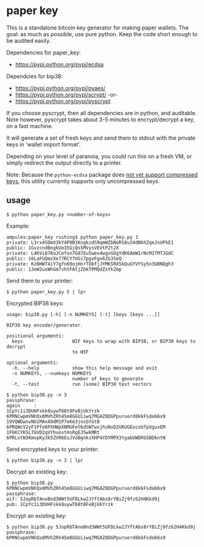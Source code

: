 paper key
=========

This is a standalone bitcoin key generator for making paper wallets.
The goal: as much as possible, use pure python.  Keep the code short enough to be audited easily.

Dependencies for paper_key:

  * https://pypi.python.org/pypi/ecdsa

Dependcies for bip38:

  * https://pypi.python.org/pypi/pyaes/
  * https://pypi.python.org/pypi/scrypt/ -or-
  * https://pypi.python.org/pypi/pyscrypt

If you choose pyscrypt, then all dependencies are in python, and auditable.
Note however, pyscrypt takes about 3-5 minutes to encrypt/decrypt a key, on a fast machine.

It will generate a set of fresh keys and send them to stdout with the private keys in 'wallet import format'.

Depending on your level of paranoia, you could run this on a fresh VM, or simply redirect the output directly to a printer.

Note: Because the `python-ecdsa` package does
[not yet support compressed keys](https://github.com/warner/python-ecdsa/pull/54), this utility
currently supports only uncompressed keys.

usage
-----

    $ python paper_key.py <number-of-keys>

Example:

    ampulex:paper_key rushing$ python paper_key.py 3
    private: L3rx4SDmX3kY4P8B1KngkzdS9qmWZbNoRS8u34dNkhZqeJsUPkE1
    public: 1GvzcndBngkUo35GjQs5MVysVEVtP2t2X
    private: L4KVi876oJCefon7G87Eu5wex4wgvGDgYdK6AmW1rNcM1TMTJGdC
    public: 16LaFUQmzXe77RCY7UGi7pgvFgx6ZG35eQ
    private: KzBHWT4iY7gfn69ojHnrTDbfjJYMKSRX5kQuGYVYSy5n3GBNQgh3
    public: 1JeW2uxWhGm7vhtFAtjZbkTPMQdZsYkZmp

Send them to your printer:

    $ python paper_key.py 5 | lpr


Encrypted BIP38 keys:

    usage: bip38.py [-h] [-n NUMKEYS] [-t] [keys [keys ...]]
    
    BIP38 key encoder/generator.
    
    positional arguments:
      keys                  WIF keys to wrap with BIP38, or BIP38 keys to decrypt
                            to WIF
    
    optional arguments:
      -h, --help            show this help message and exit
      -n NUMKEYS, --numkeys NUMKEYS
                            number of keys to generate
      -t, --test            run [some] BIP38 test vectors

    $ python bip38.py -n 3
    passphrase:
    again     :
    1CpYc1i3DUHFskk8uywT68t8FeBjUkYrzk
    6PRNCwpmVNhQx8MVhZRh4Sm8GGUiiwq7MGAZ8DGPpuruerd8kkFsdeb6x9
    19VQWDwnvNUiMAnA9dM1P7eKm3jncGYGtB
    6PRQWcV2yF1Pfo6PXHWpXNMGFet6dSWTwxjhuNxD2UKUGEocxUfpUguxEM
    1F6KCYKSL7GVD2qVYhuostHsRgEJSwkMRt
    6PRLvtN3KmvpKy3k5ZVR6EoJVoBgnkzXHP4YDYMPX3tgabUWDRGSBDkntN

Send encrypted keys to your printer:

    $ python bip38.py -n 3 | lpr

Decrypt an existing key:

    $ python bip38.py 6PRNCwpmVNhQx8MVhZRh4Sm8GGUiiwq7MGAZ8DGPpuruerd8kkFsdeb6x9
    passphrase:
    wif: 5JopRbTAnoBnd3WWt5UFDLkw2JYftAbs8rYBiZj9fz62H4Kkd9j
    pub: 1CpYc1i3DUHFskk8uywT68t8FeBjUkYrzk

Encrypt an existing key:

    $ python bip38.py 5JopRbTAnoBnd3WWt5UFDLkw2JYftAbs8rYBiZj9fz62H4Kkd9j
    passphrase:
    6PRNCwpmVNhQx8MVhZRh4Sm8GGUiiwq7MGAZ8DGPpuruerd8kkFsdeb6x9

